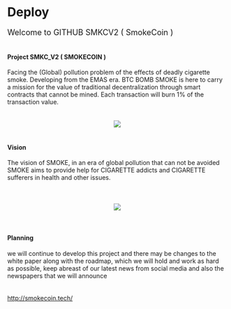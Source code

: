 # Deploy
<span style="font-size: large;"><span class="short_text" id="result_box" lang="en" tabindex="-1"><span class="">Welcome to</span></span> GITHUB SMKCV2 ( SmokeCoin )</span><br />
<br />
<div class="res-m-bttm wpb_column vc_column_container vc_col-sm-12 vc_col-md-4">
<div class="vc_column-inner ">
<div class="wpb_wrapper">
<div class="wpb_text_column wpb_content_element  text-box">
<div class="wpb_wrapper">
<h4>
Project SMKC_V2 ( SMOKECOIN )</h4>
Facing the (Global) pollution problem of the effects of deadly cigarette smoke. Developing from the EMAS era. BTC BOMB SMOKE is here to carry a mission for the value of traditional decentralization through smart contracts that cannot be mined. Each transaction will burn 1% of the transaction value.<br />
<br />
<br />
<div class="separator" style="clear: both; text-align: center;">
<a href="http://smokecoin.tect/" imageanchor="1" style="margin-left: 1em; margin-right: 1em;"><img border="0" src="https://i.ibb.co/9NZBt6h/0xf17a9ad24372faaa27f0bb684e13413a3de84c4b.png"/></a></div>
<br />
<div class="res-m-bttm wpb_column vc_column_container vc_col-sm-12 vc_col-md-4">
<div class="vc_column-inner ">
<div class="wpb_wrapper">
<div class="wpb_text_column wpb_content_element  text-box">
<div class="wpb_wrapper">
<h4>
Vision</h4>
The vision of SMOKE, in an era of global pollution that can not be avoided SMOKE aims to provide help for CIGARETTE addicts and CIGARETTE sufferers in health and other issues.<br />
<br />
<br />
<br />
<div class="separator" style="clear: both; text-align: center;">
<a href="http://smokecoin.tect/" imageanchor="1" style="margin-left: 1em; margin-right: 1em;"><img border="0" src="https://i.ibb.co/9NZBt6h/0xf17a9ad24372faaa27f0bb684e13413a3de84c4b.png" /></a></div>
</div>
<div class="wpb_wrapper">
<br />
<br />
<h4>
Planning</h4>
we will continue to develop this project and there may be changes to 
the white paper along with the roadmap, which we will hold and work as 
hard as possible, keep abreast of our latest news from social media and 
also the newspapers that we will announce<br />
<br /> 
<br />
<a href="http://smokecoin.tech/" target="_blank">http://smokecoin.tech/</a></b><br />
